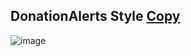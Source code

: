 ## DonationAlerts Style [Copy](https://pages.github.com/)
![image](https://github.com/OR1GG1N2/MONOdonate-Restyle/assets/83551876/a7eb23fc-443d-4fb5-8312-8b64515b6f93)
